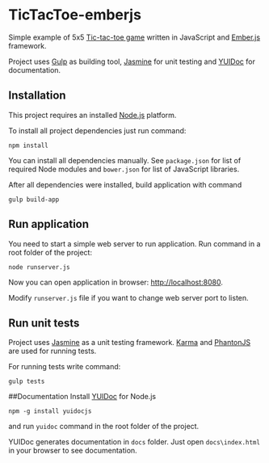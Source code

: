 TicTacToe-emberjs
=================
Simple example of 5x5 [Tic-tac-toe game](http://en.wikipedia.org/wiki/Tic-tac-toe) written in JavaScript and [Ember.js](http://emberjs.org) framework.

Project uses [Gulp](http://gulpjs.com) as building tool, [Jasmine](http://jasmine.github.io/) for unit testing and [YUIDoc](http://yui.github.io/yuidoc/) for documentation.

## Installation
This project requires an installed [Node.js](http://nodejs.org/) platform.

To install all project dependencies just run command:

```
npm install
```

You can install all dependencies manually. See `package.json` for list of required Node modules and `bower.json` for list of JavaScript libraries.

After all dependencies were installed, build application with command

```
gulp build-app
```

## Run application
You need to start a simple web server to run application. Run command in a root folder of the project:

```
node runserver.js
```

Now you can open application in browser: [http://localhost:8080](http://localhost:8080).

Modify `runserver.js` file if you want to change web server port to listen.

## Run unit tests
Project uses [Jasmine](http://http://jasmine.github.io/) as a unit testing framework. [Karma](http://karma-runner.github.io) and 
[PhantonJS](http://phantomjs.org/) are used for running tests.

For running tests write command:

```
gulp tests
```

##Documentation
Install [YUIDoc](http://yui.github.io/yuidoc/) for Node.js

```
npm -g install yuidocjs
```

and run `yuidoc` command in the root folder of the project.

YUIDoc generates documentation in `docs` folder. Just open `docs\index.html` in your browser to see documentation. 
